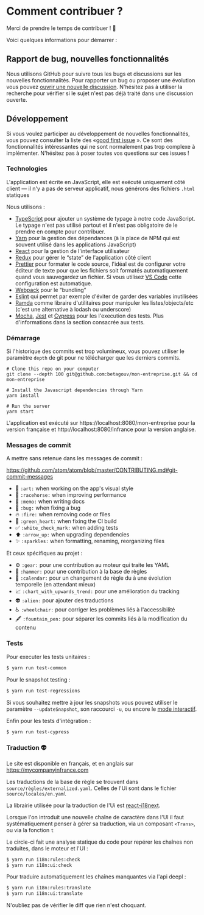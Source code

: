 # Comment contribuer ?

Merci de prendre le temps de contribuer ! 🎉

Voici quelques informations pour démarrer :

## Rapport de bug, nouvelles fonctionnalités

Nous utilisons GitHub pour suivre tous les bugs et discussions sur les nouvelles fonctionnalités. Pour rapporter un bug ou proposer une évolution vous pouvez [ouvrir une nouvelle discussion](https://github.com/betagouv/mon-entreprise/issues/new). N'hésitez pas à utiliser la recherche pour vérifier si le sujet n'est pas déjà traité dans une discussion ouverte.

## Développement

Si vous voulez participer au développement de nouvelles fonctionnalités, vous pouvez consulter la liste des «[good first issue](https://github.com/betagouv/mon-entreprise/issues?q=is%3Aopen+is%3Aissue+label%3A%22%3Anew%3A+good+first+issue%22) ». Ce sont des fonctionnalités intéressantes qui ne sont normalement pas trop complexe à implémenter. N'hésitez pas à poser toutes vos questions sur ces issues !

### Technologies

L'application est écrite en JavaScript, elle est exécuté uniquement côté client — il n'y a pas de serveur applicatif, nous générons des fichiers `.html` statiques

Nous utilisons :

- [TypeScript](https://www.typescriptlang.org) pour ajouter un système de typage à notre code JavaScript. Le typage n'est pas utilisé partout et il n'est pas obligatoire de le prendre en compte pour contribuer.
- [Yarn](https://yarnpkg.com/fr) pour la gestion des dépendances (à la place de NPM qui est souvent utilisé dans les applications JavaScript)
- [React](https://reactjs.org) pour la gestion de l'interface utilisateur
- [Redux](https://redux.js.org) pour gérer le “state” de l'application côté client
- [Prettier](https://prettier.io/) pour formater le code source, l'idéal est de configurer votre éditeur de texte pour que les fichiers soit formatés automatiquement quand vous sauvegardez un fichier. Si vous utilisez [VS Code](https://code.visualstudio.com/) cette configuration est automatique.
- [Webpack](https://webpack.js.org) pour le “bundling”
- [Eslint](http://eslint.org) qui permet par exemple d'éviter de garder des variables inutilisées
- [Ramda](https://ramdajs.com) comme libraire d'utilitaires pour manipuler les listes/objects/etc (c'est une alternative à lodash ou underscore)
- [Mocha](https://mochajs.org), [Jest](https://jestjs.io) et [Cypress](https://www.cypress.io) pour les l'execution des tests. Plus d'informations dans la section consacrée aux tests.

### Démarrage

Si l'historique des commits est trop volumineux, vous pouvez utiliser le paramètre `depth` de git pour ne télécharger que les derniers commits.

```
# Clone this repo on your computer
git clone --depth 100 git@github.com:betagouv/mon-entreprise.git && cd mon-entreprise

# Install the Javascript dependencies through Yarn
yarn install

# Run the server
yarn start
```

L'application est exécuté sur https://localhost:8080/mon-entreprise pour la version française et http://localhost:8080/infrance pour la version anglaise.

### Messages de commit

A mettre sans retenue dans les messages de commit :

https://github.com/atom/atom/blob/master/CONTRIBUTING.md#git-commit-messages

- 🎨 `:art:` when working on the app's visual style
- 🐎 `:racehorse:` when improving performance
- 📝 `:memo:` when writing docs
- 🐛 `:bug:` when fixing a bug
- 🔥 `:fire:` when removing code or files
- 💚 `:green_heart:` when fixing the CI build
- ✅ `:white_check_mark:` when adding tests
- ⬆️ `:arrow_up:` when upgrading dependencies
- :sparkles: `:sparkles:` when formatting, renaming, reorganizing files

Et ceux spécifiques au projet :

- :gear: `:gear:` pour une contribution au moteur qui traite les YAML
- :hammer: `:hammer:` pour une contribution à la base de règles
- :calendar: `:calendar:` pour un changement de règle du à une évolution temporelle (en attendant mieux)
- :chart_with_upwards_trend: `:chart_with_upwards_trend:` pour une amélioration du tracking
- :alien: `:alien:` pour ajouter des traductions
- :wheelchair: `:wheelchair:` pour corriger les problèmes liés à l'accessibilité
- :fountain_pen: `:fountain_pen:` pour séparer les commits liés à la modification du contenu

### Tests

Pour executer les tests unitaires :

```sh
$ yarn run test-common
```

Pour le snapshot testing :

```sh
$ yarn run test-regressions
```

Si vous souhaitez mettre à jour les snapshots vous pouvez utiliser le paramètre `--updateSnapshot`, son raccourci `-u`, ou encore le [mode interactif](https://jestjs.io/docs/en/snapshot-testing#interactive-snapshot-mode).

Enfin pour les tests d'intégration :

```sh
$ yarn run test-cypress
```

### Traduction 👽

Le site est disponible en français, et en anglais sur https://mycompanyinfrance.com

Les traductions de la base de règle se trouvent dans
`source/règles/externalized.yaml`. Celles de l'Ui sont dans le fichier
`source/locales/en.yaml`

La librairie utilisée pour la traduction de l'Ui est
[react-i18next](https://react.i18next.com/).

Lorsque l'on introduit une nouvelle chaîne de caractère dans l'UI il faut
systématiquement penser à gérer sa traduction, via un composant `<Trans>`, ou
via la fonction `t`

Le circle-ci fait une analyse statique du code pour repérer les chaînes non
traduites, dans le moteur et l'UI :

```sh
$ yarn run i18n:rules:check
$ yarn run i18n:ui:check
```

Pour traduire automatiquement les chaînes manquantes via l'api deepl :

```sh
$ yarn run i18n:rules:translate
$ yarn run i18n:ui:translate
```

N'oubliez pas de vérifier le diff que rien n'est choquant.
